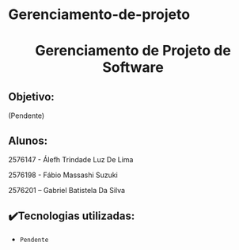 # Gerenciamento-de-projeto
<h1 align="center"> Gerenciamento de Projeto de Software </h1>

## Objetivo:

(Pendente)

## Alunos: 

2576147 - Álefh Trindade Luz De Lima

2576198 - Fábio Massashi Suzuki

2576201 – Gabriel Batistela Da Silva

## ✔️Tecnologias utilizadas:
- ``Pendente``
